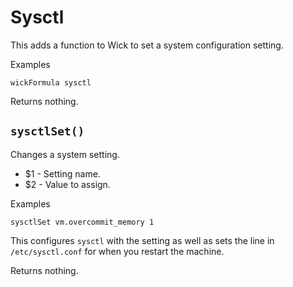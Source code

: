 Sysctl
======

This adds a function to Wick to set a system configuration setting.

Examples

    wickFormula sysctl

Returns nothing.


`sysctlSet()`
-------------

Changes a system setting.

* $1 - Setting name.
* $2 - Value to assign.

Examples

    sysctlSet vm.overcommit_memory 1

This configures `sysctl` with the setting as well as sets the line in `/etc/sysctl.conf` for when you restart the machine.

Returns nothing.


